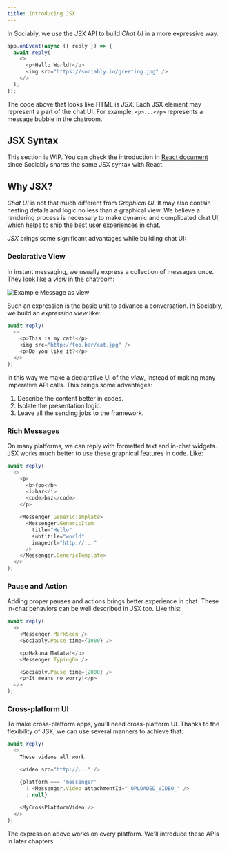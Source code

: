 ```yaml
---
title: Introducing JSX
---
```


In Sociably, we use the _JSX_ API to build _Chat UI_ in a more expressive way.

```js
app.onEvent(async ({ reply }) => {
  await reply(
    <>
      <p>Hello World!</p>
      <img src="https://sociably.io/greeting.jpg" />
    </>
  );
});
```

The code above that looks like HTML is _JSX_.
Each JSX element may represent a part of the chat UI.
For example, `<p>...</p>` represents a message bubble in the chatroom.

## JSX Syntax

This section is WIP. You can check the introduction in [React document](https://reactjs.org/docs/introducing-jsx.html#embedding-expressions-in-jsx)
since Sociably shares the same JSX syntax with React.

## Why JSX?

_Chat UI_ is not that much different from _Graphical UI_.
It may also contain nesting details and logic no less than a graphical view.
We believe a rendering process is necessary to make dynamic and complicated chat UI,
which helps to ship the best user experiences in chat.

_JSX_ brings some significant advantages while building chat UI:

### Declarative View

In instant messaging, we usually express a collection of messages once.
They look like a _view_ in the chatroom:

![Example Message as view](./assets/example-message-as-view.png)

Such an expression is the basic unit to advance a conversation.
In Sociably, we build an _expression view_ like:

```js
await reply(
  <>
    <p>This is my cat!</p>
    <img src="http://foo.bar/cat.jpg" />
    <p>Do you like it?</p>
  </>
);
```

In this way we make a declarative UI of the _view_,
instead of making many imperative API calls.
This brings some advantages:

1. Describe the content better in codes.
2. Isolate the presentation logic.
3. Leave all the sending jobs to the framework.

### Rich Messages

On many platforms, we can reply with formatted text and in-chat widgets.
JSX works much better to use these graphical features in code.
Like:

```js
await reply(
  <>
    <p>
      <b>foo</b>
      <i>bar</i>
      <code>baz</code>
    </p>

    <Messenger.GenericTemplate>
      <Messenger.GenericItem
        title="Hello"
        subtitile="world"
        imageUrl="http://..."
      />
    </Messenger.GenericTemplate>
  </>
);
```

### Pause and Action

Adding proper pauses and actions brings better experience in chat. 
These in-chat behaviors can be well described in JSX too.
Like this:

```js
await reply(
  <>
    <Messenger.MarkSeen />
    <Sociably.Pause time={1000} />

    <p>Hakuna Matata!</p>
    <Messenger.TypingOn />

    <Sociably.Pause time={2000} />
    <p>It means no worry!</p>
  </>
);
```

### Cross-platform UI

To make cross-platform apps, you'll need cross-platform UI.
Thanks to the flexibility of JSX,
we can use several manners to achieve that:

```js
await reply(
  <>
    These videos all work:

    <video src="http://..." />

    {platform === 'messenger'
      ? <Messenger.Video attachmentId="_UPLOADED_VIDEO_" />
      : null}
  
    <MyCrossPlatformVideo />
  </>
);
```

The expression above works on every platform.
We'll introduce these APIs in later chapters.

